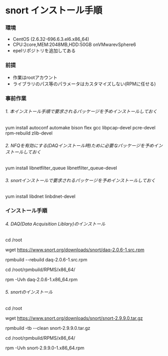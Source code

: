 # snort インストール手順

### 環境
- CentOS (2.6.32-696.6.3.el6.x86_64)
- CPU:2core,MEM:2048MB,HDD:50GB onVMwarevSphere6
- epelリポジトリを追加してある


### 前提
- 作業はrootアカウント
- ライブラリのパス等のパラメータはカスタマイズしない(RPMに任せる)


### 事前作業
###### 1. 本インストール手順で要求されるパッケージを予めインストールしておく
yum install autoconf automake bison flex gcc libpcap-devel pcre-devel rpm-rebuild zlib-devel

###### 2. NFQを有効にする(DAQインストール時)ために必要なパッケージを予めインストールしておく
yum install libnetfilter_queue libnetfilter_queue-devel

###### 3. snortインストールで要求されるパッケージを予めインストールしておく
yum install libdnet linbdnet-devel


### インストール手順
###### 4. DAQ(Data Acquisition Liblary)のインストール
cd /root

wget https://www.snort.org/downloads/snort/daq-2.0.6-1.src.rpm

rpmbuild --rebuild daq-2.0.6-1.src.rpm

cd /root/rpmbuild/RPMS/x86_64/

rpm -Uvh daq-2.0.6-1.x86_64.rpm

###### 5. snortのインストール
cd /root

wget https://www.snort.org/downloads/snort/snort-2.9.9.0.tar.gz

rpmbuild -tb --clean snort-2.9.9.0.tar.gz

cd /root/rpmbuild/RPMS/x86_64/

rpm -Uvh snort-2.9.9.0-1.x86_64.rpm
